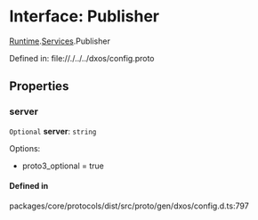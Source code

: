 # Interface: Publisher

[Runtime](../modules/dxos_config.defs.Runtime.md).[Services](../modules/dxos_config.defs.Runtime.Services.md).Publisher

Defined in:
  file://./../../dxos/config.proto

## Properties

### server

 `Optional` **server**: `string`

Options:
  - proto3_optional = true

#### Defined in

packages/core/protocols/dist/src/proto/gen/dxos/config.d.ts:797
